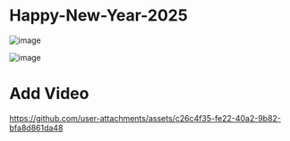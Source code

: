 # Happy-New-Year-2025<br>

![image](https://github.com/user-attachments/assets/bc6e785c-96b7-493d-9e29-5458bc83b047)

![image](https://github.com/user-attachments/assets/a8d585a4-0d3d-404a-8e06-a745feb599ee)

# Add Video 
https://github.com/user-attachments/assets/c26c4f35-fe22-40a2-9b82-bfa8d861da48

